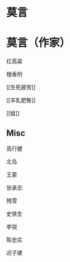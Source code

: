 # 莫言


# 莫言（作家）

红高粱

檀香刑

[[生死疲劳]]

[[丰乳肥臀]]

[[蛙]]



## Misc

高行健

北岛

王蒙

张承志

残雪

史铁生

李锐

陈忠实

迟子建


